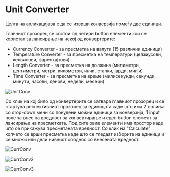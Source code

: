 # Unit Converter

Целта на апликацијава е да се изврши конверзија помеѓу две единици.

Главниот прозорец се состои од четири button елементи кои се користат за лансирање на некој од конвертерите:
- Currency Converter - за пресметка на валути (15 различни единици)
- Temperature Converter - за пресметка на температури (целзиусови, келвинови, фаренхајтови)
- Length Converter - за пресметка на должина (милиметри, центиметри, метри, километри, инчи, стапки, јарди, милји)
- Time Converter - за пресметка на време (милисекунди, секунди, минути, часови, денови, недели, месеци)

![UnitConv](https://user-images.githubusercontent.com/94390581/177018734-c1946eac-14c7-4aa9-9f62-41f72d4fbe31.png)

Со клик на кој било од конвертерите се затвара главниот прозорец и се стартува респективниот прозорец за единицата каде што има 2 полиња со drop-down мени со понудени можни единици за конверзија, 1 input поле за внес на вредност за конвертирање и еден button елемент за лансирање на пресметката. Под сите овие елементи има простор каде што се прикажува пресметаната вредност. Со клик на "Calculate" копчето се врши пресметка каде што се гледаат изборите на единици и се множи или дели нивниот сооднос со внесената вредност.

![CurrConv](https://user-images.githubusercontent.com/94390581/177018802-4b900bf1-5dda-4fdb-9240-f054c7a761e0.png)

![CurrConv2](https://user-images.githubusercontent.com/94390581/177018828-06d0e96c-8842-49ba-860a-cd58ae833f75.png)

![CurrConv3](https://user-images.githubusercontent.com/94390581/177018836-06b54661-2471-4543-99b6-c1cad2af2d77.png)
